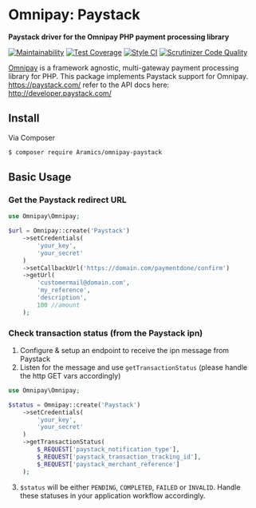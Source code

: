 # Omnipay: Paystack

**Paystack driver for the Omnipay PHP payment processing library**

[![Maintainability](https://api.codeclimate.com/v1/badges/0b7329e3c725e30c4344/maintainability)](https://codeclimate.com/github/Aramics/omnipay-paystack/maintainability)
[![Test Coverage](https://api.codeclimate.com/v1/badges/0b7329e3c725e30c4344/test_coverage)](https://codeclimate.com/github/Aramics/omnipay-paystack/test_coverage)
[![Style CI](https://styleci.io/repos/121246094/shield)](https://styleci.io/repos/121246094/shield)
[![Scrutinizer Code Quality](https://scrutinizer-ci.com/g/Aramics/omnipay-paystack/badges/quality-score.png?b=master)](https://scrutinizer-ci.com/g/Aramics/omnipay-paystack/?branch=master)

[Omnipay](https://github.com/thephpleague/omnipay) is a framework agnostic, multi-gateway payment
processing library for PHP. This package implements Paystack support for Omnipay. https://paystack.com/
refer to the API docs here: http://developer.paystack.com/
## Install

Via Composer

``` bash
$ composer require Aramics/omnipay-paystack
```

## Basic Usage

### Get the Paystack redirect URL

```php
use Omnipay\Omnipay;

$url = Omnipay::create('Paystack')
    ->setCredentials(
        'your_key', 
        'your_secret'
    )
    ->setCallbackUrl('https://domain.com/paymentdone/confirm')
    ->getUrl(
        'customermail@domain.com',
        'my_reference',
        'description',
        100 //amount
    );
```

### Check transaction status (from the Paystack ipn)

1) Configure & setup an endpoint to receive the ipn message from Paystack
2) Listen for the message and use `getTransactionStatus` (please handle the http GET vars accordingly)

```php
use Omnipay\Omnipay;

$status = Omnipay::create('Paystack')
    ->setCredentials(
        'your_key', 
        'your_secret'
    )
    ->getTransactionStatus(
        $_REQUEST['paystack_notification_type'],
        $_REQUEST['paystack_transaction_tracking_id'],
        $_REQUEST['paystack_merchant_reference']
    );
```
3) `$status` will be either `PENDING`, `COMPLETED`, `FAILED` or `INVALID`. Handle these statuses in your application workflow accordingly.

